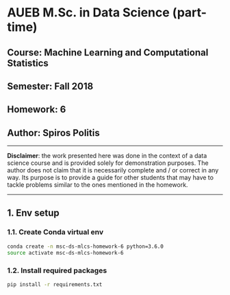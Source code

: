# AUEB M.Sc. in Data Science (part-time)
## Course: Machine Learning and Computational Statistics
## Semester: Fall 2018
## Homework: 6
## Author: Spiros Politis

----------

**Disclaimer**: the work presented here was done in the context of a data science course and is provided solely for demonstration purposes. The author does not claim that it is necessarily complete and / or correct in any way. Its purpose is to provide a guide for other students that may have to tackle problems similar to the ones mentioned in the homework.

----------

## 1. Env setup

### 1.1. Create Conda virtual env

```bash
conda create -n msc-ds-mlcs-homework-6 python=3.6.0
source activate msc-ds-mlcs-homework-6
```

###  1.2. Install required packages
```bash
pip install -r requirements.txt
```